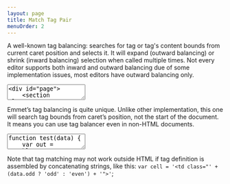 ```yaml
---
layout: page
title: Match Tag Pair
menuOrder: 2
---
```

A well-known tag balancing: searches for tag or tag's content bounds from current caret position and selects it. It will expand (outward balancing) or shrink (inward balancing) selection when called multiple times. Not every editor supports both inward and outward balancing due of some implementation issues, most editors have outward balancing only.

<textarea class="movie-def">
&lt;div id="page"&gt;
	&lt;section class="content"&gt;
		&lt;h1&gt;Document example&lt;/h1&gt;
		&lt;p&gt;Lorem ipsum |dolor sit amet.&lt;/p&gt;
	&lt;/section&gt;
&lt;/div&gt;
~~~
tooltip: Place caret inside tag’s content and run “Match Pair” action to select it
run: emmet.match_pair_outward ::: “Match Pair” (Cmd-D)
wait: 1000
tooltip: Run action multiple times to expand selection
run: {command: 'emmet.match_pair_outward', times: 5}
</textarea>

Emmet’s tag balancing is quite unique. Unlike other implementation, this one will search tag bounds from caret’s position, not the start of the document. It means you can use tag balancer even in non-HTML documents.

<textarea class="movie-def">
function test(data) {
	var out = '&lt;table&gt;';
	for (var i = data.rows.length - 1; i >= 0; i--) {
		var row = data.rows[i];
		out += '&lt;tr&gt;';

		for (var j = row.cells.length - 1; j >= 0; j--) {
			out += '&lt;td&gt;' + row.|cells[j] + '&lt;/td&gt;';
		}

		out += '&lt;/tr&gt;';
	}

	out += '&lt;/table&gt;';
	return out;
}
~~~
tooltip: {text: 'Place caret somewhere between opening and closing tag. Run “Match Pair” action and, if tag definitions are consistent enough, they will match', wait: 7000}
run: {command: 'emmet.match_pair_outward', times: 6} ::: “Match Pair” (Cmd-D)
~~~
mode: text/javascript
</textarea>

Note that tag matching may not work outside HTML if tag definition is assembled by concatenating strings, like this: `var cell = '<td class="' + (data.odd ? 'odd' : 'even') + '">'`;